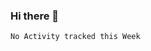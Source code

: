 ### Hi there 👋

<!--START_SECTION:waka-->
```text
No Activity tracked this Week
```
<!--END_SECTION:waka-->
